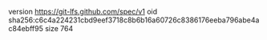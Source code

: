 version https://git-lfs.github.com/spec/v1
oid sha256:c6c4a224231cbd9eef3718c8b6b16a60726c8386176eeba796abe4ac84ebff95
size 764
